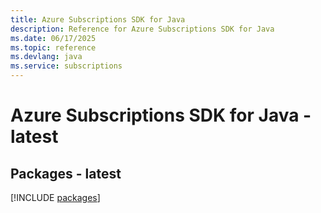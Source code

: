 ```yaml
---
title: Azure Subscriptions SDK for Java
description: Reference for Azure Subscriptions SDK for Java
ms.date: 06/17/2025
ms.topic: reference
ms.devlang: java
ms.service: subscriptions
---
```

# Azure Subscriptions SDK for Java - latest
## Packages - latest
[!INCLUDE [packages](subscriptions-index.md)]